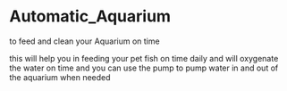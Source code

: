 # Automatic_Aquarium
to feed and clean your Aquarium on time

this will help you in feeding your pet fish on time daily and will oxygenate the water on time
and you can use the pump to pump water in and out of the aquarium when needed 
